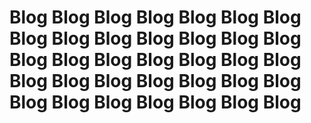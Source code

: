 # Blog Blog Blog Blog Blog Blog Blog Blog Blog Blog Blog Blog Blog Blog Blog Blog Blog Blog Blog Blog Blog Blog Blog Blog Blog Blog Blog Blog Blog Blog Blog Blog Blog Blog Blog
